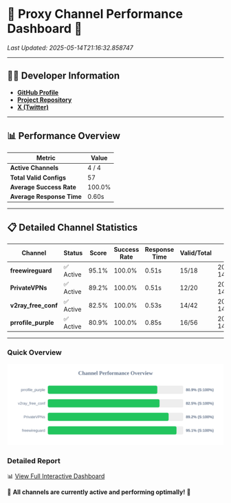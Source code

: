# 🌟 Proxy Channel Performance Dashboard 🌟

_Last Updated: 2025-05-14T21:16:32.858747_

---

## 👩‍💻 Developer Information

- **[GitHub Profile](https://github.com/4n0nymou3)**  
- **[Project Repository](https://github.com/4n0nymou3/multi-proxy-config-fetcher)**  
- **[X (Twitter)](https://x.com/4n0nymou3)**  

---

## 📊 Performance Overview

| Metric                | Value       |
|-----------------------|-------------|
| **Active Channels**   | 4 / 4       |
| **Total Valid Configs** | 57          |
| **Average Success Rate** | 100.0%      |
| **Average Response Time** | 0.60s       |

---

## 📋 Detailed Channel Statistics

| Channel          | Status     | Score  | Success Rate | Response Time | Valid/Total | Last Success               |
|------------------|------------|--------|--------------|---------------|-------------|----------------------------|
| **freewireguard**  | ✅ Active  | 95.1%  | 100.0% | 0.51s         | 15/18       | 2025-05-14T21:16:32.857037 |
| **PrivateVPNs**  | ✅ Active  | 89.2%  | 100.0% | 0.51s         | 12/20       | 2025-05-14T21:16:32.315374 |
| **v2ray_free_conf**  | ✅ Active  | 82.5%  | 100.0% | 0.53s         | 14/42       | 2025-05-14T21:16:31.771796 |
| **prrofile_purple**  | ✅ Active  | 80.9%  | 100.0% | 0.85s         | 16/56       | 2025-05-14T21:16:31.207102 |

---

### Quick Overview
<div align="center">
  <a href="https://raw.githubusercontent.com/nullluser/NullRepo/refs/heads/main/assets/channel_stats_chart.svg">
    <img src="https://raw.githubusercontent.com/nullluser/NullRepo/refs/heads/main/assets/channel_stats_chart.svg" alt="Source Performance Statistics" width="800">
  </a>
</div>

### Detailed Report
📊 [View Full Interactive Dashboard](https://htmlpreview.github.io/?https://github.com/nullluser/NullRepo/blob/main/assets/performance_report.html)

🎉 **All channels are currently active and performing optimally!** 🎉
